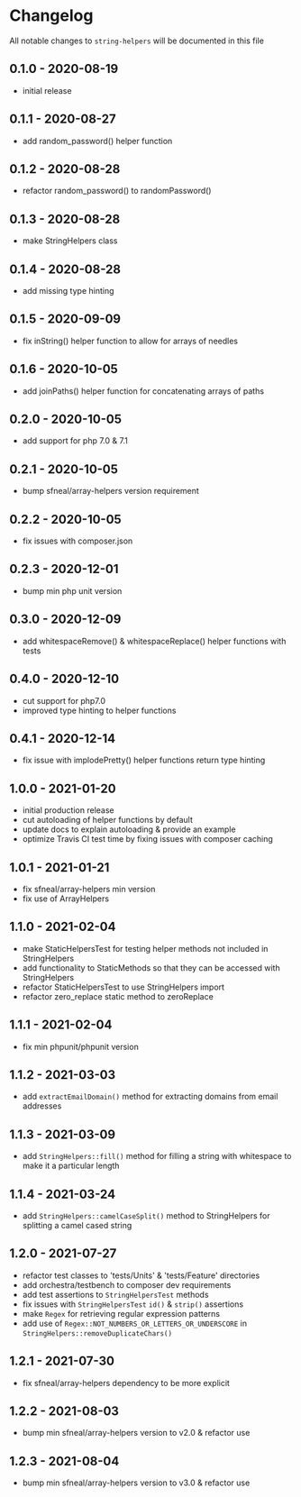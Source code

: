 # Changelog

All notable changes to `string-helpers` will be documented in this file


## 0.1.0 - 2020-08-19
- initial release


## 0.1.1 - 2020-08-27
- add random_password() helper function


## 0.1.2 - 2020-08-28
- refactor random_password() to randomPassword()


## 0.1.3 - 2020-08-28
- make StringHelpers class


## 0.1.4 - 2020-08-28
- add missing type hinting


## 0.1.5 - 2020-09-09
- fix inString() helper function to allow for arrays of needles


## 0.1.6 - 2020-10-05
- add joinPaths() helper function for concatenating arrays of paths


## 0.2.0 - 2020-10-05
- add support for php 7.0 & 7.1


## 0.2.1 - 2020-10-05
- bump sfneal/array-helpers version requirement


## 0.2.2 - 2020-10-05
- fix issues with composer.json


## 0.2.3 - 2020-12-01
- bump min php unit version


## 0.3.0 - 2020-12-09
- add whitespaceRemove() & whitespaceReplace() helper functions with tests


## 0.4.0 - 2020-12-10
- cut support for php7.0
- improved type hinting to helper functions


## 0.4.1 - 2020-12-14
- fix issue with implodePretty() helper functions return type hinting


## 1.0.0 - 2021-01-20
- initial production release
- cut autoloading of helper functions by default 
- update docs to explain autoloading & provide an example
- optimize Travis CI test time by fixing issues with composer caching


## 1.0.1 - 2021-01-21
- fix sfneal/array-helpers min version
- fix use of ArrayHelpers


## 1.1.0 - 2021-02-04
- make StaticHelpersTest for testing helper methods not included in StringHelpers
- add functionality to StaticMethods so that they can be accessed with StringHelpers
- refactor StaticHelpersTest to use StringHelpers import
- refactor zero_replace static method to zeroReplace


## 1.1.1 - 2021-02-04
- fix min phpunit/phpunit version


## 1.1.2 - 2021-03-03
- add `extractEmailDomain()` method for extracting domains from email addresses


## 1.1.3 - 2021-03-09
- add `StringHelpers::fill()` method for filling a string with whitespace to make it a particular length


## 1.1.4 - 2021-03-24
- add `StringHelpers::camelCaseSplit()` method to StringHelpers for splitting a camel cased string


## 1.2.0 - 2021-07-27
- refactor test classes to 'tests/Units' & 'tests/Feature' directories
- add orchestra/testbench to composer dev requirements
- add test assertions to `StringHelpersTest` methods
- fix issues with `StringHelpersTest` `id()` & `strip()` assertions
- make `Regex` for retrieving regular expression patterns
- add use of `Regex::NOT_NUMBERS_OR_LETTERS_OR_UNDERSCORE` in `StringHelpers::removeDuplicateChars()`


## 1.2.1 - 2021-07-30
- fix sfneal/array-helpers dependency to be more explicit

 
## 1.2.2 - 2021-08-03
- bump min sfneal/array-helpers version to v2.0 & refactor use


## 1.2.3 - 2021-08-04
- bump min sfneal/array-helpers version to v3.0 & refactor use
